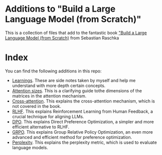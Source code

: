 # Additions to "Build a Large Language Model (from Scratch)"
This is a collection of files that add to the fantastic book ["Build a Large Language Model (from Scratch)](https://github.com/rasbt/LLMs-from-scratch) from Sebastian Raschka 

# Index

You can find the following additions in this repo:

- [Learnings](https://github.com/drublackberry/LLMs-from-scratch-additions/blob/main/learnings.md). These are side notes taken by myself and help me understand with more depth certain concepts.
- [Attention sizes](https://github.com/drublackberry/LLMs-from-scratch-additions/blob/main/attention-sizes.md). This is a clarifying guide tothe dimensions of the matrices in the attention mechanism.
- [Cross-attention](https://github.com/drublackberry/LLMs-from-scratch-additions/blob/main/cross-attention.md). This explains the cross-attention mechanism, which is not covered in the book.
- [RLHF](https://github.com/drublackberry/LLMs-from-scratch-additions/blob/main/rlhf.md). This explains Reinforcement Learning from Human Feedback, a crucial technique for aligning LLMs.
- [DPO](https://github.com/drublackberry/LLMs-from-scratch-additions/blob/main/dpo.md). This explains Direct Preference Optimization, a simpler and more efficient alternative to RLHF.
- [GRPO](https://github.com/drublackberry/LLMs-from-scratch-additions/blob/main/grpo.md). This explains Group Relative Policy Optimization, an even more advanced and efficient method for preference optimization.
- [Perplexity](https://github.com/drublackberry/LLMs-from-scratch-additions/blob/main/perplexity.md). This explains the perplexity metric, which is used to evaluate language models.